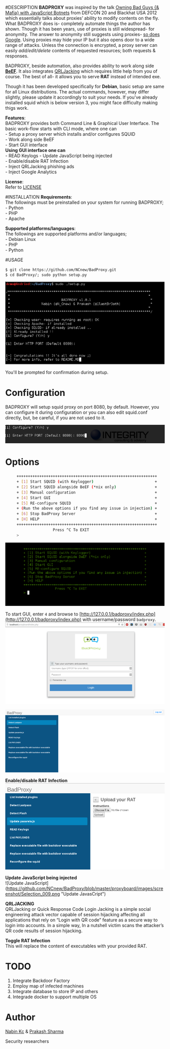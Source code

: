 #DESCRIPTION
**BADPROXY** was inspired by the talk [Owning Bad Guys {& Mafia} with JavaScript Botnets](https://media.blackhat.com/bh-us-12/Briefings/Alonso/BH_US_12_Alonso_Owning_Bad_Guys_WP.pdf) from DEFCON 20 and Blackhat USA 2012 which essentially talks about proxies’ ability to modify contents on the fly. What BADPROXY does is- completely automate things the author has shown. Though it has been years, use of proxies is still widespread- for anonymity. The answer to anonymity still suggests using proxies- [so does Google](https://lmgify.com?q=how+to+become+anonymous). Using proxies may hide your IP but it also opens door to a wide range of attacks. Unless the connection is encrypted, a proxy server can easily *add/edit/delete* contents of requested resources; both requests & responses.

BADPROXY, beside automation, also provides ability to work along side [**BeEF**](https://github.com/beefproject/beef). It also integrates [QRLJacking](https://www.owasp.org/index.php/Qrljacking) which requires little help from you of course. The best of all- it allows you to serve **RAT** instead of intended exe.

Though it has been developed specifically for **Debian**, basic setup are same for all Linux distributions. The actual commands, however, may differ slightly, please update it accordingly to suit your needs. If you've already installed squid which is below version 3, you might face difficulty making thigs work.

**Features**:  
BADPROXY provides both Command Line & Graphical User Interface. The basic work-flow starts with CLI mode, where one can  
\- Setup a proxy server which installs and/or configures SQUID  
\- Work along side BeEF  
\- Start GUI interface  
**Using GUI interface one can**  
\- READ Keylogs
\- Update JavaScript being injected  
\- Enable/disable RAT Infection  
\- Inject QRLJacking phishing ads  
\- Inject Google Analytics  


**License**:  
Refer to [LICENSE](LICENSE)


#INSTALLATION
**Requirements**:  
The followings must be preinstalled on your system for running BADPROXY;  
\- Python  
\- PHP  
\- Apache  


**Supported platforms/languages**:  
The followings are supported platforms and/or languages;  
\- Debian Linux  
\- PHP  
\- Python  


#USAGE
```
$ git clone https://github.com/NCnew/BadProxy.git
$ cd BadProxy/; sudo python setup.py
```
![Install](https://github.com/NCnew/BadProxy/blob/master/proxyboard/images/screenshot/Selection_001.png "Install")

You'll be prompted for confirmation during setup.

# Configuration    
BADPROXY will setup squid proxy on port 8080, by default. However, you can configure it during configuration or you can also edit squid.conf directly, but, be careful, if you are not used to it.

 ![Configure](https://github.com/NCnew/BadProxy/blob/master/proxyboard/images/screenshot/Selection_002.png "Configure")


# Options
```bash
	 ++++++++++++++++++++++++++++++++++++++++++++++++++++++++++++++
	 + [1] Start SQUID (with Keylogger)                           +
	 + [2] Start SQUID alongside BeEF (*nix only)                 +
	 + [3] Manual configuration                                   +
	 + [4] Start GUI                                              +
	 + [5] RE-configure SQUID                                     +
	 + (Run the above options if you find any issue in injection) +
	 + [6] Stop BadProxy Server                                   +
	 + [H] HELP                                                   +
	 ++++++++++++++++++++++++++++++++++++++++++++++++++++++++++++++
                  	 Press ^C To EXIT  
	 >
```
![Start GUI](https://github.com/NCnew/BadProxy/blob/master/proxyboard/images/screenshot/Selection_005.png "Start GUI")

To start GUI, enter `4` and browse to [http://127.0.0.1/badproxy/index.php](http://127.0.0.1/badproxy/index.php) with username/password `badproxy`.
![Login](https://github.com/NCnew/BadProxy/blob/master/proxyboard/images/screenshot/Selection_006.png "Login")

![Features](https://github.com/NCnew/BadProxy/blob/master/proxyboard/images/screenshot/Selection_007.png "Features")

**Enable/disable RAT Infection**    
  ![Toggle RAT Infection](https://github.com/NCnew/BadProxy/blob/master/proxyboard/images/screenshot/Selection_008.png "Toggle RAT Infection")

**Update JavaScript being injected**    
  ![Update JavaScript] (https://github.com/NCnew/BadProxy/blob/master/proxyboard/images/screenshot/Selection_009.png "Update JavasCript")

**QRLJACKING**  
QRLJacking or Quick Response Code Login Jacking is a simple social engineering attack vector capable of session hijacking affecting all applications that rely on “Login with QR code” feature as a secure way to login into accounts. In a simple way, In a nutshell victim scans the attacker’s QR code results of session hijacking.

**Toggle RAT Infection**    
This will replace the content of executables with your provided RAT.

# TODO
1. Integrate Backdoor Factory
2. Employ map of infected machines
3. Integrate database to store IP and others
4. Integrade docker to support multiple OS

# Author

[Nabin Kc](@CNew) &
[Prakash Sharma](@1lastBr3ath)

Security researchers
